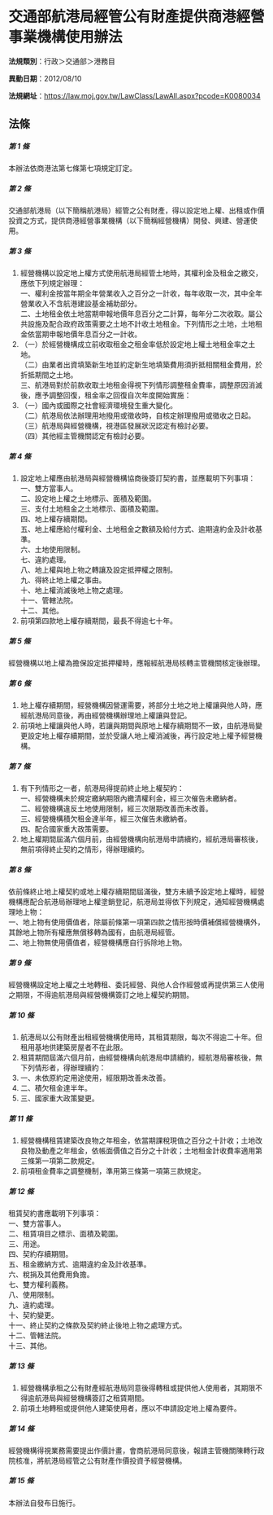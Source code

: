 # 交通部航港局經管公有財產提供商港經營事業機構使用辦法

**法規類別**：行政＞交通部＞港務目

**異動日期**：2012/08/10  

**法規網址**：https://law.moj.gov.tw/LawClass/LawAll.aspx?pcode=K0080034





## 法條
##### 第 1 條
本辦法依商港法第七條第七項規定訂定。

##### 第 2 條
交通部航港局（以下簡稱航港局）經管之公有財產，得以設定地上權、出租或作價投資之方式，提供商港經營事業機構（以下簡稱經營機構）開發、興建、營運使用。

##### 第 3 條
1. 經營機構以設定地上權方式使用航港局經管土地時，其權利金及租金之繳交，應依下列規定辦理：  
一、權利金按當年期全年營業收入之百分之一計收，每年收取一次，其中全年營業收入不含航港建設基金補助部分。  
二、土地租金依土地當期申報地價年息百分之二計算，每年分二次收取。屬公共設施及配合政府政策需要之土地不計收土地租金。下列情形之土地，土地租金依當期申報地價年息百分之一計收。
1. （一）於經營機構成立前收取租金之租金率低於設定地上權土地租金率之土地。  
（二）由業者出資填築新生地並約定新生地填築費用須折抵相關租金費用，於折抵期間之土地。  
三、航港局對於前款收取土地租金得視下列情形調整租金費率，調整原因消滅後，應予調整回復，租金率之回復自次年度開始實施：
1. （一）國內或國際之社會經濟環境發生重大變化。  
（二）航港局依法辦理用地撥用或徵收時，自核定辦理撥用或徵收之日起。  
（三）航港局與經營機構，視港區發展狀況認定有檢討必要。  
（四）其他經主管機關認定有檢討必要。

##### 第 4 條
1. 設定地上權應由航港局與經營機構協商後簽訂契約書，並應載明下列事項：  
一、雙方當事人。  
二、設定地上權之土地標示、面積及範圍。  
三、支付土地租金之土地標示、面積及範圍。  
四、地上權存續期間。  
五、地上權應給付權利金、土地租金之數額及給付方式、逾期違約金及計收基準。  
六、土地使用限制。  
七、違約處理。  
八、地上權與地上物之轉讓及設定抵押權之限制。  
九、得終止地上權之事由。  
十、地上權消滅後地上物之處理。  
十一、管轄法院。  
十二、其他。
1. 前項第四款地上權存續期間，最長不得逾七十年。

##### 第 5 條
經營機構以地上權為擔保設定抵押權時，應報經航港局核轉主管機關核定後辦理。

##### 第 6 條
1. 地上權存續期間，經營機構因營運需要，將部分土地之地上權讓與他人時，應經航港局同意後，再由經營機構辦理地上權讓與登記。
1. 前項地上權讓與他人時，若讓與期間與原地上權存續期間不一致，由航港局變更設定地上權存續期間，並於受讓人地上權消滅後，再行設定地上權予經營機構。

##### 第 7 條
1. 有下列情形之一者，航港局得提前終止地上權契約：  
一、經營機構未於規定繳納期限內繳清權利金，經三次催告未繳納者。  
二、經營機構違反土地使用限制，經三次限期改善而未改善。  
三、經營機構積欠租金達半年，經三次催告未繳納者。  
四、配合國家重大政策需要。
1. 地上權期間屆滿六個月前，由經營機構向航港局申請續約，經航港局審核後，無前項得終止契約之情形，得辦理續約。

##### 第 8 條
依前條終止地上權契約或地上權存續期間屆滿後，雙方未續予設定地上權時，經營機構應配合航港局辦理地上權塗銷登記，航港局並得依下列規定，通知經營機構處理地上物：  
一、地上物有使用價值者，除屬前條第一項第四款之情形按時價補償經營機構外，其餘地上物所有權應無償移轉為國有，由航港局經管。  
二、地上物無使用價值者，經營機構應自行拆除地上物。  

##### 第 9 條
經營機構設定地上權之土地轉租、委託經營、與他人合作經營或再提供第三人使用之期限，不得逾航港局與經營機構簽訂之地上權契約期間。

##### 第 10 條
1. 航港局以公有財產出租經營機構使用時，其租賃期限，每次不得逾二十年。但租用基地供建築房屋者不在此限。
1. 租賃期間屆滿六個月前，由經營機構向航港局申請續約，經航港局審核後，無下列情形者，得辦理續約：
1. 一、未依原約定用途使用，經限期改善未改善。
1. 二、積欠租金達半年。
1. 三、國家重大政策變更。

##### 第 11 條
1. 經營機構租賃建築改良物之年租金，依當期課稅現值之百分之十計收；土地改良物及動產之年租金，依帳面價值之百分之十計收；土地租金計收費率適用第三條第一項第二款規定。
1. 前項租金費率之調整機制，準用第三條第一項第三款規定。

##### 第 12 條
租賃契約書應載明下列事項：  
一、雙方當事人。  
二、租賃項目之標示、面積及範圍。  
三、用途。  
四、契約存續期間。  
五、租金繳納方式、逾期違約金及計收基準。  
六、稅捐及其他費用負擔。  
七、雙方權利義務。  
八、使用限制。  
九、違約處理。  
十、契約變更。  
十一、終止契約之條款及契約終止後地上物之處理方式。  
十二、管轄法院。  
十三、其他。  

##### 第 13 條
1. 經營機構承租之公有財產經航港局同意後得轉租或提供他人使用者，其期限不得逾航港局與經營機構簽訂之租賃期間。
1. 前項土地轉租或提供他人建築使用者，應以不申請設定地上權為要件。

##### 第 14 條
經營機構得視業務需要提出作價計畫，會商航港局同意後，報請主管機關陳轉行政院核准，將航港局經管之公有財產作價投資予經營機構。

##### 第 15 條
本辦法自發布日施行。


